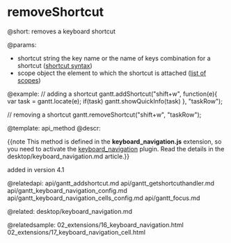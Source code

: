 removeShortcut
=============

@short:
	removes a keyboard shortcut

@params:

- shortcut		string			the key name or the name of keys combination for a shortcut (<a href="desktop/keyboard_navigation.md#shortcutsyntax">shortcut syntax</a>)
- scope			object			the element to which the shortcut is attached (<a href="desktop/keyboard_navigation.md#scopes">list of scopes</a>)



@example:
// adding a shortcut
gantt.addShortcut("shift+w", function(e){ 
    var task = gantt.locate(e); 
    if(task) 
        gantt.showQuickInfo(task)
}, "taskRow");

// removing a shortcut
gantt.removeShortcut("shift+w", "taskRow");


@template:	api_method
@descr:

{{note This method is defined in the **keyboard_navigation.js** extension, so you need to activate the [keyboard_navigation](desktop/extensions_list.md#keyboardnavigation) plugin. Read the details in the desktop/keyboard_navigation.md article.}}


added in version 4.1


@relatedapi:
api/gantt_addshortcut.md
api/gantt_getshortcuthandler.md
api/gantt_keyboard_navigation_config.md
api/gantt_keyboard_navigation_cells_config.md
api/gantt_focus.md

@related:
desktop/keyboard_navigation.md

@relatedsample:
02_extensions/16_keyboard_navigation.html
02_extensions/17_keyboard_navigation_cell.html
